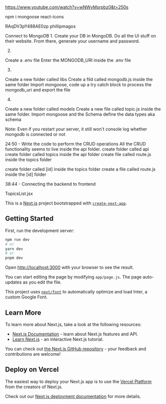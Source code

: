 https://www.youtube.com/watch?v=wNWyMsrpbz0&t=250s


npm i mongoose react-icons

RAqDV3pY488AE0zp
phillipmagos

Connect to MongoDB
1. 
Create your DB in MongoDB. Do all the UI stuff on their website.
From there, generate your username and password.

2. 
Create a .env file
Enter the MONGODB_URI inside the .env file

3. 
Create a new folder called libs
Create a fild called mongodb.js inside the same folder
Import mongoose, code up a try catch block to process the mongodb_uri and export the file

4. 
Create a new folder called models
Create a new file called topic.js inside the same folder.
Import mongoose and the Schema
define the data types aka schema

Note: Even if you restart your server, it still won't console log whether mongodb is connected or not

24:50 - Write the code to perform the CRUD operations
All the CRUD functionality seems to live inside the api folder.
create folder called api
create folder called topics inside the api folder
create file called route.js inside the topics folder

create folder called [id] inside the topics folder
create a file called route.js inside the [id] folder

38:44 - Connecting the backend to frontend

TopicsList.jsx





This is a [Next.js](https://nextjs.org/) project bootstrapped with [`create-next-app`](https://github.com/vercel/next.js/tree/canary/packages/create-next-app).

## Getting Started

First, run the development server:

```bash
npm run dev
# or
yarn dev
# or
pnpm dev
```

Open [http://localhost:3000](http://localhost:3000) with your browser to see the result.

You can start editing the page by modifying `app/page.js`. The page auto-updates as you edit the file.

This project uses [`next/font`](https://nextjs.org/docs/basic-features/font-optimization) to automatically optimize and load Inter, a custom Google Font.

## Learn More

To learn more about Next.js, take a look at the following resources:

- [Next.js Documentation](https://nextjs.org/docs) - learn about Next.js features and API.
- [Learn Next.js](https://nextjs.org/learn) - an interactive Next.js tutorial.

You can check out [the Next.js GitHub repository](https://github.com/vercel/next.js/) - your feedback and contributions are welcome!

## Deploy on Vercel

The easiest way to deploy your Next.js app is to use the [Vercel Platform](https://vercel.com/new?utm_medium=default-template&filter=next.js&utm_source=create-next-app&utm_campaign=create-next-app-readme) from the creators of Next.js.

Check out our [Next.js deployment documentation](https://nextjs.org/docs/deployment) for more details.
